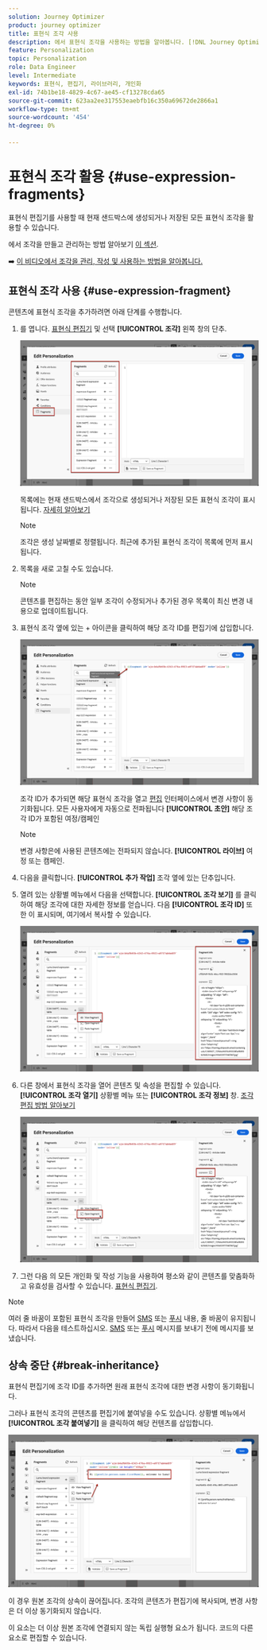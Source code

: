 ```yaml
---
solution: Journey Optimizer
product: journey optimizer
title: 표현식 조각 사용
description: 에서 표현식 조각을 사용하는 방법을 알아봅니다. [!DNL Journey Optimizer] 표현식 편집기.
feature: Personalization
topic: Personalization
role: Data Engineer
level: Intermediate
keywords: 표현식, 편집기, 라이브러리, 개인화
exl-id: 74b1be18-4829-4c67-ae45-cf13278cda65
source-git-commit: 623aa2ee317553eaebfb16c350a69672de2866a1
workflow-type: tm+mt
source-wordcount: '454'
ht-degree: 0%

---
```


# 표현식 조각 활용 {#use-expression-fragments}

표현식 편집기를 사용할 때 현재 샌드박스에 생성되거나 저장된 모든 표현식 조각을 활용할 수 있습니다.

에서 조각을 만들고 관리하는 방법 알아보기 [이 섹션](../content-management/fragments.md).

➡️ [이 비디오에서 조각을 관리, 작성 및 사용하는 방법을 알아봅니다.](../content-management/fragments.md#video-fragments)

## 표현식 조각 사용 {#use-expression-fragment}

콘텐츠에 표현식 조각을 추가하려면 아래 단계를 수행합니다.

1. 를 엽니다. [표현식 편집기](personalization-build-expressions.md) 및 선택 **[!UICONTROL 조각]** 왼쪽 창의 단추.

   ![](assets/expression-fragments-pane.png)

   목록에는 현재 샌드박스에서 조각으로 생성되거나 저장된 모든 표현식 조각이 표시됩니다. [자세히 알아보기](../content-management/fragments.md#create-expression-fragment)

   >[!NOTE]
   >
   >조각은 생성 날짜별로 정렬됩니다. 최근에 추가된 표현식 조각이 목록에 먼저 표시됩니다.

1. 목록을 새로 고칠 수도 있습니다.

   >[!NOTE]
   >
   >콘텐츠를 편집하는 동안 일부 조각이 수정되거나 추가된 경우 목록이 최신 변경 내용으로 업데이트됩니다.

1. 표현식 조각 옆에 있는 + 아이콘을 클릭하여 해당 조각 ID를 편집기에 삽입합니다.

   ![](assets/expression-fragment-add.png)

   조각 ID가 추가되면 해당 표현식 조각을 열고 [편집](../content-management/fragments.md#edit-fragments) 인터페이스에서 변경 사항이 동기화됩니다. 모든 사용자에게 자동으로 전파됩니다 **[!UICONTROL 초안]** 해당 조각 ID가 포함된 여정/캠페인

   >[!NOTE]
   >
   >변경 사항은에 사용된 콘텐츠에는 전파되지 않습니다. **[!UICONTROL 라이브]** 여정 또는 캠페인.

1. 다음을 클릭합니다. **[!UICONTROL 추가 작업]** 조각 옆에 있는 단추입니다.

1. 열려 있는 상황별 메뉴에서 다음을 선택합니다. **[!UICONTROL 조각 보기]** 를 클릭하여 해당 조각에 대한 자세한 정보를 얻습니다. 다음 **[!UICONTROL 조각 ID]** 또한 이 표시되며, 여기에서 복사할 수 있습니다.

   ![](assets/expression-fragment-view.png)

1. 다른 창에서 표현식 조각을 열어 콘텐츠 및 속성을 편집할 수 있습니다. **[!UICONTROL 조각 열기]** 상황별 메뉴 또는 **[!UICONTROL 조각 정보]** 창. [조각 편집 방법 알아보기](../content-management/fragments.md#edit-fragments)

   ![](assets/expression-fragment-open.png)

1. 그런 다음 의 모든 개인화 및 작성 기능을 사용하여 평소와 같이 콘텐츠를 맞춤화하고 유효성을 검사할 수 있습니다. [표현식 편집기](personalization-build-expressions.md).

>[!NOTE]
>
>여러 줄 바꿈이 포함된 표현식 조각을 만들어 [SMS](../sms/create-sms.md#sms-content) 또는 [푸시](../push/design-push.md) 내용, 줄 바꿈이 유지됩니다. 따라서 다음을 테스트하십시오. [SMS](../sms/send-sms.md) 또는 [푸시](../push/send-push.md) 메시지를 보내기 전에 메시지를 보냈습니다.

## 상속 중단 {#break-inheritance}

표현식 편집기에 조각 ID를 추가하면 원래 표현식 조각에 대한 변경 사항이 동기화됩니다.

그러나 표현식 조각의 콘텐츠를 편집기에 붙여넣을 수도 있습니다. 상황별 메뉴에서 **[!UICONTROL 조각 붙여넣기]** 을 클릭하여 해당 컨텐츠를 삽입합니다.

![](assets/expression-fragment-paste.png)

이 경우 원본 조각의 상속이 끊어집니다. 조각의 콘텐츠가 편집기에 복사되며, 변경 사항은 더 이상 동기화되지 않습니다.

이 요소는 더 이상 원본 조각에 연결되지 않는 독립 실행형 요소가 됩니다. 코드의 다른 요소로 편집할 수 있습니다.

